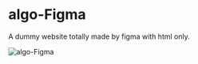 # algo-Figma
A dummy website totally made by figma with html only.

![algo-Figma](https://github.com/Sharvil9/algo-Figma/assets/92010337/a37c55a9-c4fe-4dd9-9761-749d8dec75f3)
